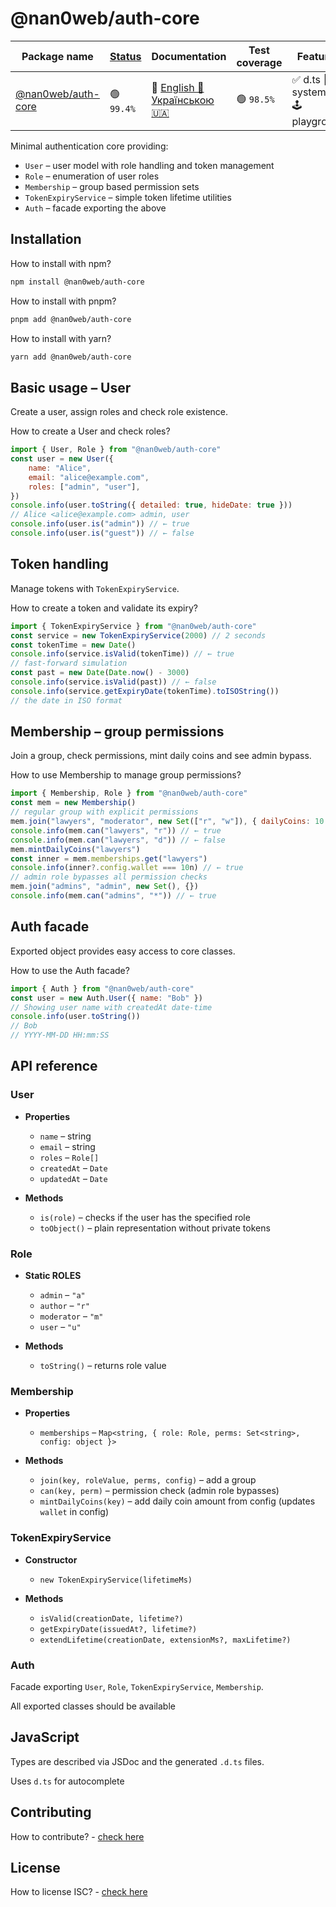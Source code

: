 # @nan0web/auth-core

|Package name|[Status](https://github.com/nan0web/monorepo/blob/main/system.md#написання-сценаріїв)|Documentation|Test coverage|Features|Npm version|
|---|---|---|---|---|---|
 |[@nan0web/auth-core](https://github.com/nan0web/auth-core/) |🟢 `99.4%` |🧪 [English 🏴󠁧󠁢󠁥󠁮󠁧󠁿](https://github.com/nan0web/auth-core/blob/main/README.md)<br />[Українською 🇺🇦](https://github.com/nan0web/auth-core/blob/main/docs/uk/README.md) |🟢 `98.5%` |✅ d.ts 📜 system.md 🕹️ playground |— |

Minimal authentication core providing:

- `User` – user model with role handling and token management
- `Role` – enumeration of user roles
- `Membership` – group based permission sets
- `TokenExpiryService` – simple token lifetime utilities
- `Auth` – facade exporting the above

## Installation

How to install with npm?
```bash
npm install @nan0web/auth-core
```

How to install with pnpm?
```bash
pnpm add @nan0web/auth-core
```

How to install with yarn?
```bash
yarn add @nan0web/auth-core
```

## Basic usage – User

Create a user, assign roles and check role existence.

How to create a User and check roles?
```js
import { User, Role } from "@nan0web/auth-core"
const user = new User({
	name: "Alice",
	email: "alice@example.com",
	roles: ["admin", "user"],
})
console.info(user.toString({ detailed: true, hideDate: true }))
// Alice <alice@example.com> admin, user
console.info(user.is("admin")) // ← true
console.info(user.is("guest")) // ← false
```
## Token handling

Manage tokens with `TokenExpiryService`.

How to create a token and validate its expiry?
```js
import { TokenExpiryService } from "@nan0web/auth-core"
const service = new TokenExpiryService(2000) // 2 seconds
const tokenTime = new Date()
console.info(service.isValid(tokenTime)) // ← true
// fast‑forward simulation
const past = new Date(Date.now() - 3000)
console.info(service.isValid(past)) // ← false
console.info(service.getExpiryDate(tokenTime).toISOString())
// the date in ISO format
```
## Membership – group permissions

Join a group, check permissions, mint daily coins and see admin bypass.

How to use Membership to manage group permissions?
```js
import { Membership, Role } from "@nan0web/auth-core"
const mem = new Membership()
// regular group with explicit permissions
mem.join("lawyers", "moderator", new Set(["r", "w"]), { dailyCoins: 10 })
console.info(mem.can("lawyers", "r")) // ← true
console.info(mem.can("lawyers", "d")) // ← false
mem.mintDailyCoins("lawyers")
const inner = mem.memberships.get("lawyers")
console.info(inner?.config.wallet === 10n) // ← true
// admin role bypasses all permission checks
mem.join("admins", "admin", new Set(), {})
console.info(mem.can("admins", "*")) // ← true
```
## Auth facade

Exported object provides easy access to core classes.

How to use the Auth facade?
```js
import { Auth } from "@nan0web/auth-core"
const user = new Auth.User({ name: "Bob" })
// Showing user name with createdAt date-time
console.info(user.toString())
// Bob
// YYYY-MM-DD HH:mm:SS
```
## API reference

### User

* **Properties**
  * `name` – string
  * `email` – string
  * `roles` – `Role[]`
  * `createdAt` – `Date`
  * `updatedAt` – `Date`

* **Methods**
  * `is(role)` – checks if the user has the specified role
  * `toObject()` – plain representation without private tokens

### Role

* **Static ROLES**
  * `admin` – `"a"`
  * `author` – `"r"`
  * `moderator` – `"m"`
  * `user` – `"u"`

* **Methods**
  * `toString()` – returns role value

### Membership

* **Properties**
  * `memberships` – `Map<string, { role: Role, perms: Set<string>, config: object }>`

* **Methods**
  * `join(key, roleValue, perms, config)` – add a group
  * `can(key, perm)` – permission check (admin role bypasses)
  * `mintDailyCoins(key)` – add daily coin amount from config (updates `wallet` in config)

### TokenExpiryService

* **Constructor**
  * `new TokenExpiryService(lifetimeMs)`

* **Methods**
  * `isValid(creationDate, lifetime?)`
  * `getExpiryDate(issuedAt?, lifetime?)`
  * `extendLifetime(creationDate, extensionMs?, maxLifetime?)`

### Auth

Facade exporting `User`, `Role`, `TokenExpiryService`, `Membership`.

All exported classes should be available

## JavaScript

Types are described via JSDoc and the generated `.d.ts` files.

Uses `d.ts` for autocomplete

## Contributing

How to contribute? - [check here](./CONTRIBUTING.md)

## License

How to license ISC? - [check here](./LICENSE)
